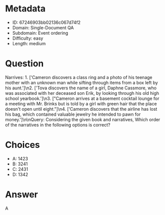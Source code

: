 # Metadata

- ID: 67246903bb02136c067d74f2
- Domain: Single-Document QA
- Subdomain: Event ordering
- Difficulty: easy
- Length: medium

# Question

Narrives: 1. ['Cameron discovers a class ring and a photo of his teenage mother with an unknown man while sifting through items from a box left by his aunt.']\n2. ['Tova discovers the name of a girl, Daphne Cassmore, who was associated with her deceased son Erik, by looking through his old high school yearbook.']\n3. [\"Cameron arrives at a basement cocktail lounge for a meeting with Mr. Brinks but is told by a girl with green hair that the place doesn't open until eight.\"]\n4. ['Cameron discovers that the airline has lost his bag, which contained valuable jewelry he intended to pawn for money.']\n\nQuery: Considering the given book and narratives, Which order of the narratives in the following options is correct?

# Choices

- A: 1423
- B: 3241
- C: 2431
- D: 1342

# Answer

A
